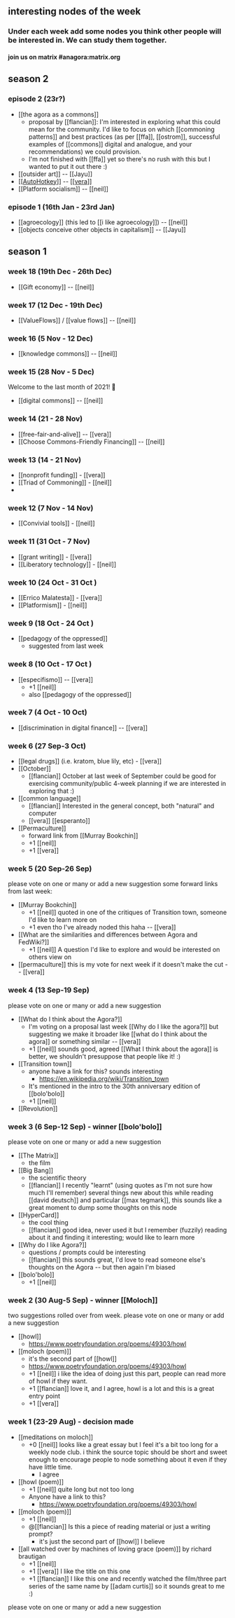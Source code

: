## interesting nodes of the week
### Under each week add some nodes you think other people will be interested in. We can study them together.
#### join us on matrix #anagora:matrix.org

## season 2

### episode 2 (23r?)

- [[the agora as a commons]]
  - proposal by [[flancian]]: I'm interested in exploring what this could mean for the community. I'd like to focus on which [[commoning patterns]] and best practices (as per [[ffa]], [[ostrom]], successful examples of [[commons]] digital and analogue, and your recommendations) we could provision.
  - I'm not finished with [[ffa]] yet so there's no rush with this but I wanted to put it out there :)
- [[outsider art]] -- [[Jayu]]
- [[[AutoHotkey](https://anagora.org/AutoHotkey)]] -- [[[vera](https://anagora.org/vera)]]
- [[Platform socialism]] -- [[neil]]

### episode 1 (16th Jan - 23rd Jan)

- [[agroecology]] (this led to [[i like agroecology]]) -- [[neil]]
- [[objects conceive other objects in capitalism]] -- [[Jayu]]

## season 1

### week 18 (19th Dec - 26th Dec)

- [[Gift economy]] -- [[neil]]

### week 17 (12 Dec - 19th Dec)

- [[ValueFlows]] / [[value flows]] -- [[neil]]

### week 16 (5 Nov - 12 Dec)

- [[knowledge commons]] -- [[neil]]

### week 15 (28 Nov - 5 Dec)
Welcome to the last month of 2021! 🎉
- [[digital commons]] -- [[neil]]

### week 14 (21 - 28 Nov)
- [[free-fair-and-alive]] -- [[vera]]
- [[Choose Commons-Friendly Financing]] -- [[neil]]

### week 13 (14 - 21 Nov)
- [[nonprofit funding]] - [[vera]]
- [[Triad of Commoning]] - [[neil]]
- 
### week 12 (7 Nov - 14 Nov)
- [[Convivial tools]] - [[neil]]

### week 11 (31 Oct - 7 Nov)
- [[grant writing]] - [[vera]]
- [[Liberatory technology]] - [[neil]]
### week 10 (24 Oct - 31 Oct )
- [[Errico Malatesta]] - [[vera]]
- [[Platformism]] - [[neil]]
### week 9 (18 Oct - 24 Oct )
- [[pedagogy of the oppressed]]
  - suggested from last week

### week 8 (10 Oct - 17 Oct )
- [[especifismo]] -- [[vera]]
    - +1 [[neil]]
    - also [[pedagogy of the oppressed]]
### week 7 (4 Oct - 10 Oct)
- [[discrimination in digital finance]] -- [[vera]]
### week 6 (27 Sep-3 Oct)
- [[legal drugs]] (i.e. kratom, blue lily, etc) - [[vera]]
- [[October]] 
  - [[flancian]] October at last week of September could be good for exercising community/public 4-week planning if we are interested in exploring that :)
- [[common language]]
    - [[flancian]] Interested in the general concept, both "natural" and computer
    - [[vera]] [[esperanto]]
- [[Permaculture]]
  - forward link from [[Murray Bookchin]]
  - +1 [[neil]]
  - +1 [[vera]]

### week 5 (20 Sep-26 Sep) 

please vote on one or many or add a new suggestion
 some forward links from last week:
 
- [[Murray Bookchin]] 
  - +1 [[neil]] quoted in one of the critiques of Transition town, someone I'd like to learn more on
  - +1 even tho I've already noded this haha -- [[vera]]
- [[What are the similarities and differences between Agora and FedWiki?]]
  - +1 [[neil]] A question I'd like to explore and would be interested on others view on
- [[permaculture]] this is my vote for next week if it doesn't make the cut -- [[vera]]

### week 4 (13 Sep-19 Sep) 

please vote on one or many or add a new suggestion

- [[What do I think about the Agora?]]
  - I'm voting on a proposal last week [[Why do I like the agora?]] but suggesting we make it broader like [[what do I think about the agora]] or something similar -- [[vera]]
  - +1 [[neil]] sounds good, agreed [[What I think about the agora]] is better, we shouldn't presuppose that people like it! :)
- [[Transition town]]
    - anyone have a link for this? sounds interesting
      - https://en.wikipedia.org/wiki/Transition_town
    - It's mentioned in the intro to the 30th anniversary edition of [[bolo'bolo]]
    - +1 [[neil]]
- [[Revolution]]

### week 3 (6 Sep-12 Sep) - winner [[bolo'bolo]]

please vote on one or many or add a new suggestion

- [[The Matrix]] 
  - the film
- [[Big Bang]] 
  - the scientific theory
  - [[flancian]] I recently "learnt" (using quotes as I'm not sure how much I'll remember) several things new about this while reading [[david deutsch]] and particular [[max tegmark]], this sounds like a great moment to dump some thoughts on this node
- [[HyperCard]] 
  - the cool thing
  - [[flancian]] good idea, never used it but I remember (fuzzily) reading about it and finding it interesting; would like to learn more
- [[Why do I like Agora?]] 
  - questions / prompts could be interesting
  - [[flancian]] this sounds great, I'd love to read someone else's thoughts on the Agora -- but then again I'm biased
- [[bolo'bolo]]
  - +1 [[neil]]



### week 2 (30 Aug-5 Sep) - winner [[Moloch]]

two suggestions rolled over from week.
please vote on one or many or add a new suggestion


- [[howl]]
  - https://www.poetryfoundation.org/poems/49303/howl
- [[moloch (poem)]]
  - it's the second part of [[howl]]
  - https://www.poetryfoundation.org/poems/49303/howl
  - +1 [[neil]] i like the idea of doing just this part, people can read more of howl if they want.
  - +1 [[flancian]] love it, and I agree, howl is a lot and this is a great entry point
  - +1 [[vera]]
  

### week 1 (23-29 Aug) - decision made

- [[meditations on moloch]]
  - +0 [[neil]] looks like a great essay but I feel it's a bit too long for a weekly node club. i think the source topic should be short and sweet enough to encourage people to node something about it even if they have little time.
      - I agree
- [[howl (poem)]]
  - +1 [[neil]] quite long but not too long
  - Anyone have a link to this?
    - https://www.poetryfoundation.org/poems/49303/howl
- [[moloch (poem)]]
  - +1 [[neil]]
  - @[[flancian]] Is this a piece of reading material or just a writing prompt?
    - it's just the second part of [[howl]] I believe
- [[all watched over by machines of loving grace (poem)]] by richard brautigan
  - +1 [[neil]]
  - +1 [[vera]] I like the title on this one
  - +1 [[flancian]] I like this one and recently watched the film/three part series of the same name by [[adam curtis]] so it sounds great to me :)

please vote on one or many or add a new suggestion
